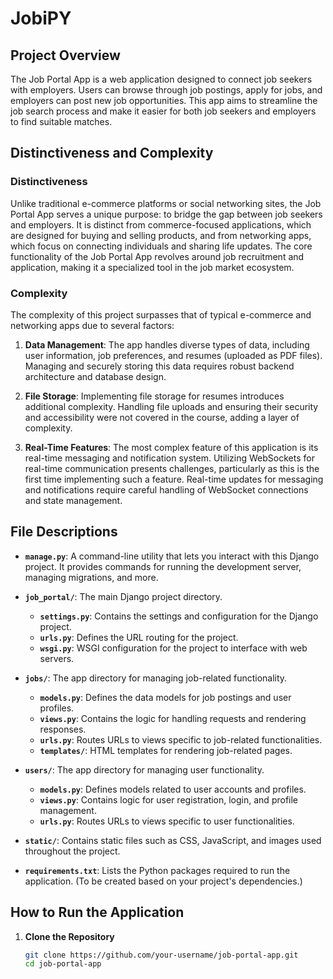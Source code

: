 # JobiPY

## Project Overview

The Job Portal App is a web application designed to connect job seekers with employers. Users can browse through job postings, apply for jobs, and employers can post new job opportunities. This app aims to streamline the job search process and make it easier for both job seekers and employers to find suitable matches.

## Distinctiveness and Complexity

### Distinctiveness

Unlike traditional e-commerce platforms or social networking sites, the Job Portal App serves a unique purpose: to bridge the gap between job seekers and employers. It is distinct from commerce-focused applications, which are designed for buying and selling products, and from networking apps, which focus on connecting individuals and sharing life updates. The core functionality of the Job Portal App revolves around job recruitment and application, making it a specialized tool in the job market ecosystem.

### Complexity

The complexity of this project surpasses that of typical e-commerce and networking apps due to several factors:

1. **Data Management**: The app handles diverse types of data, including user information, job preferences, and resumes (uploaded as PDF files). Managing and securely storing this data requires robust backend architecture and database design.
   
2. **File Storage**: Implementing file storage for resumes introduces additional complexity. Handling file uploads and ensuring their security and accessibility were not covered in the course, adding a layer of complexity.

3. **Real-Time Features**: The most complex feature of this application is its real-time messaging and notification system. Utilizing WebSockets for real-time communication presents challenges, particularly as this is the first time implementing such a feature. Real-time updates for messaging and notifications require careful handling of WebSocket connections and state management.

## File Descriptions

- **`manage.py`**: A command-line utility that lets you interact with this Django project. It provides commands for running the development server, managing migrations, and more.

- **`job_portal/`**: The main Django project directory.
  - **`settings.py`**: Contains the settings and configuration for the Django project.
  - **`urls.py`**: Defines the URL routing for the project.
  - **`wsgi.py`**: WSGI configuration for the project to interface with web servers.

- **`jobs/`**: The app directory for managing job-related functionality.
  - **`models.py`**: Defines the data models for job postings and user profiles.
  - **`views.py`**: Contains the logic for handling requests and rendering responses.
  - **`urls.py`**: Routes URLs to views specific to job-related functionalities.
  - **`templates/`**: HTML templates for rendering job-related pages.

- **`users/`**: The app directory for managing user functionality.
  - **`models.py`**: Defines models related to user accounts and profiles.
  - **`views.py`**: Contains logic for user registration, login, and profile management.
  - **`urls.py`**: Routes URLs to views specific to user functionalities.

- **`static/`**: Contains static files such as CSS, JavaScript, and images used throughout the project.

- **`requirements.txt`**: Lists the Python packages required to run the application. (To be created based on your project's dependencies.)

## How to Run the Application

1. **Clone the Repository**

   ```bash
   git clone https://github.com/your-username/job-portal-app.git
   cd job-portal-app
